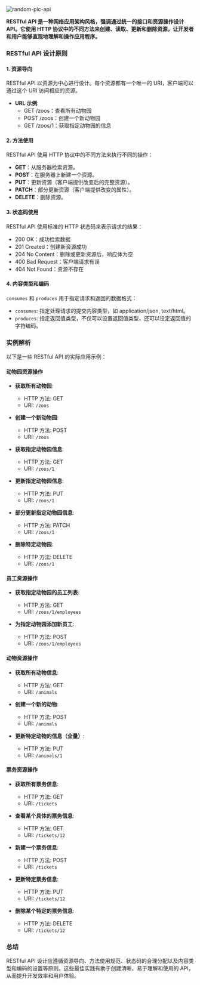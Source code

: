 <!-- markdownlint-disable-next-line MD033 -->
<meta name="referrer" content="no-referrer"/>

![random-pic-api](https://api.dong4j.ink:1024/cover?spm={{spm}})

**RESTful API 是一种网络应用架构风格，强调通过统一的接口和资源操作设计 API。它使用 HTTP 协议中的不同方法来创建、读取、更新和删除资源，让开发者和用户能够直观地理解和操作应用程序。**

### RESTful API 设计原则

#### 1. 资源导向

RESTful API 以资源为中心进行设计。每个资源都有一个唯一的 URI，客户端可以通过这个 URI 访问相应的资源。

- **URL 示例**:
  - GET /zoos：查看所有动物园
  - POST /zoos：创建一个新动物园
  - GET /zoos/1：获取指定动物园的信息

#### 2. 方法使用

RESTful API 使用 HTTP 协议中的不同方法来执行不同的操作：

- **GET**：从服务器检索资源。
- **POST**：在服务器上新建一个资源。
- **PUT**：更新资源（客户端提供改变后的完整资源）。
- **PATCH**：部分更新资源（客户端提供改变的属性）。
- **DELETE**：删除资源。

#### 3. 状态码使用

RESTful API 使用标准的 HTTP 状态码来表示请求的结果：

- 200 OK：成功检索数据
- 201 Created：创建新资源成功
- 204 No Content：删除或更新资源后，响应体为空
- 400 Bad Request：客户端请求有误
- 404 Not Found：资源不存在

#### 4. 内容类型和编码

`consumes` 和 `produces` 用于指定请求和返回的数据格式：

- `consumes`: 指定处理请求的提交内容类型，如 application/json, text/html。
- `produces`: 指定返回值类型，不仅可以设置返回值类型，还可以设定返回值的字符编码。

### 实例解析

以下是一些 RESTful API 的实际应用示例：

#### 动物园资源操作

- **获取所有动物园**:

  - HTTP 方法: GET
  - URI: `/zoos`

- **创建一个新动物园**:

  - HTTP 方法: POST
  - URI: `/zoos`

- **获取指定动物园信息**:

  - HTTP 方法: GET
  - URI: `/zoos/1`

- **更新指定动物园信息**:

  - HTTP 方法: PUT
  - URI: `/zoos/1`

- **部分更新指定动物园信息**:

  - HTTP 方法: PATCH
  - URI: `/zoos/1`

- **删除特定动物园**:
  - HTTP 方法: DELETE
  - URI: `/zoos/1`

#### 员工资源操作

- **获取指定动物园的员工列表**:

  - HTTP 方法: GET
  - URI: `/zoos/1/employees`

- **为指定动物园添加新员工**:
  - HTTP 方法: POST
  - URI: `/zoos/1/employees`

#### 动物资源操作

- **获取所有动物信息**:

  - HTTP 方法: GET
  - URI: `/animals`

- **创建一个新的动物**:

  - HTTP 方法: POST
  - URI: `/animals`

- **更新特定动物的信息（全量）**:
  - HTTP 方法: PUT
  - URI: `/animals/1`

#### 票务资源操作

- **获取所有票务信息**:

  - HTTP 方法: GET
  - URI: `/tickets`

- **查看某个具体的票务信息**:

  - HTTP 方法: GET
  - URI: `/tickets/12`

- **新建一个票务信息**:

  - HTTP 方法: POST
  - URI: `/tickets`

- **更新特定票务信息**:

  - HTTP 方法: PUT
  - URI: `/tickets/12`

- **删除某个特定的票务信息**:
  - HTTP 方法: DELETE
  - URI: `/tickets/12`

### 总结

RESTful API 设计应遵循资源导向、方法使用规范、状态码的合理分配以及内容类型和编码的设置等原则。这些最佳实践有助于创建清晰、易于理解和使用的 API，从而提升开发效率和用户体验。